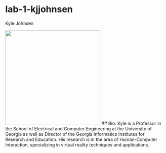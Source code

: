 # lab-1-kjjohnsen
Kyle Johnsen

<img src="https://cdn.discordapp.com/attachments/1009148916299730974/1326960272631660564/PXL_20250109_170611586.jpg?ex=67893c8e&is=6787eb0e&hm=7ce7267e0d52642ca0d6f61125e415313971820f0cafea9640d5c703b55b26ea&" width=300/>
## Bio: Kyle is a Professor in the School of Electrical and Computer Engineering at the University of Georgia as well as Director of the Georgia Informatics Institutes for Research and Education.  His research is in the area of Human-Computer Interaction, specializing in virtual reality techniques and applications. 
